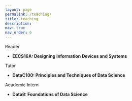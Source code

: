 ```yaml
---
layout: page
permalink: /teaching/
title: teaching
description:
nav: true
nav_order: 6
---
```


<!-- For now, this page is assumed to be a static description of your courses. You can convert it to a collection similar to `_projects/` so that you can have a dedicated page for each course.

Organize your courses by years, topics, or universities, however you like! -->

Reader
- **EECS16A: Designing Information Devices and Systems**

Tutor
- **DataC100: Principles and Techniques of Data Science**

Academic Intern
- **Data8: Foundations of Data Science**